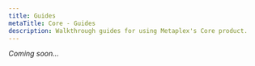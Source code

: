 ```yaml
---
title: Guides
metaTitle: Core - Guides
description: Walkthrough guides for using Metaplex's Core product.
---
```


_Coming soon..._
